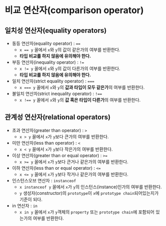 # 비교 연산자(comparison operator)

## 일치성 연산자(equality operators)

- 동등 연산자(equality operator) : `==`
  - `x == y` 꼴에서 `x`와 `y`의 값이 같은가의 여부를 반환한다.
  - **타입 비교를 하지 않음에 유의해야 한다.**
- 부등 연산자(inequality operator) : `!=`
  - `x != y` 꼴에서 `x`와 `y`의 값이 다른가의 여부를 반환한다.
  - **타입 비교를 하지 않음에 유의해야 한다.**
- 일치 연산자(strict equality operator) : `===`
  - `x === y` 꼴에서 `x`와 `y`의 **값과 타입이 모두 같은가**의 여부를 반환한다.
- 불일치 연산자(strict inequality operator) : `!==`
  - `x !== y` 꼴에서 `x`와 `y`의 **값 혹은 타입이 다른가**의 여부를 반환한다.

## 관계성 연산자(relational operators)

- 초과 연산자(greater than operator) : `>`
  - `x > y` 꼴에서 `x`가 `y`보다 큰가의 여부를 반환한다.
- 미만 연산자(less than operator) : `<`
  - `x < y` 꼴에서 `x`가 `y`보다 작은가의 여부를 반환한다.
- 이상 연산자(greater than or equal operator) : `>=`
  - `x >= y` 꼴에서 `x`가 `y`보다 큰거나 같은가의 여부를 반환한다.
- 이하 연산자(less than or equal operator) : `<=`
  - `x <= y` 꼴에서 `x`가 `y`보다 작거나 같은가의 여부를 반환한다.
- 인스턴스오브 연산자 : `instanceof`
  - `x instanceof y` 꼴에서 `x`가 `y`의 인스턴스(instance)인가의 여부를 반환한다.
  - `y` 생성자(constructor)의 `prototype`이 `x`에 `prototype chain`되어있는지가 기준이 되다.
- in 연산자 : `in`
  - `x in y` 꼴에서 `x`가 `y`객체의 `property` 또는 `prototype chain`에 포함되어 있는가의 여부를 반환한다.
